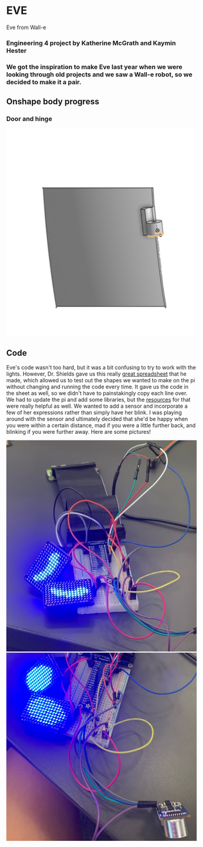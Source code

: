 # EVE
 Eve from Wall-e 
### Engineering 4 project by Katherine McGrath and Kaymin Hester
### We got the inspiration to make Eve last year when we were looking through old projects and we saw a Wall-e robot, so we decided to make it a pair.
## Onshape body progress
### Door and hinge
![Door and hinge](https://github.com/kmcgrat28/EVE/blob/main/wvZUDUWySIyACJK7R3p8%2Bw_thumb_341.jpg)
## Code 

Eve's code wasn't too hard, but it was a bit confusing to try to work with the lights. However, Dr. Shields gave us this really [great spreadsheet](https://docs.google.com/spreadsheets/d/1iTayUid6laWyjTvUFK-ij3jIovaHw36wR05HZaynm34/edit#gid=858300470) that he made, which allowed us to test out the shapes we wanted to make on the pi without changing and running the code every time. It gave us the code in the sheet as well, so we didn't have to painstakingly copy each line over. We had to update the pi and add some libraries, but the [resources](https://learn.adafruit.com/circuitpython-on-raspberrypi-linux/installing-circuitpython-on-raspberry-pi) for that were really helpful as well. We wanted to add a sensor and incorporate a few of her expressions rather than simply have her blink. I was playing around with the sensor and ultimately decided that she'd be happy when you were within a certain distance, mad if you were a little further back, and blinking if you were further away. Here are some pictures!


![Eve](https://github.com/khester35/EVE-Robot/blob/master/IMG-0101.jpg?raw=true)
![Eve1](https://github.com/khester35/EVE-Robot/blob/master/IMG-0086.jpg?raw=true)
